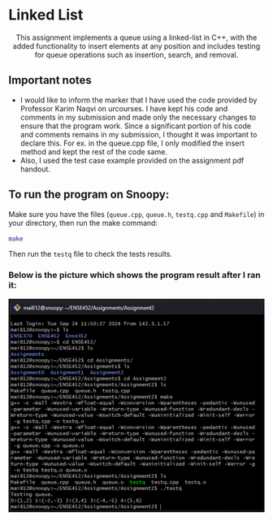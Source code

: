 # Linked List

<div align="center">

This assignment implements a queue using a linked-list in C++, with the added functionality to insert elements at any position and includes testing for queue operations such as insertion, search, and removal.

</div>

## Important notes

- I would like to inform the marker that I have used the code provided by Professor Karim Naqvi on urcourses. I have kept his code and comments in my submission and made only the necessary changes to ensure that the program work. Since a significant portion of his code and comments remains in my submission, I thought it was important to declare this. For ex. in the queue.cpp file, I only modified the insert method and kept the rest of the code same.
- Also, I used the test case example provided on the assignment pdf handout. 

## To run the program on Snoopy:

Make sure you have the files (`queue.cpp`, `queue.h`, `testq.cpp` and `Makefile`) in your directory, then run the make command:

```sh
make
```

Then run the `testq` file to check the tests results.


### Below is the picture which shows the program result after I ran it:

<div align="center">

![Example Run](ExampleRun.png)

</div>
